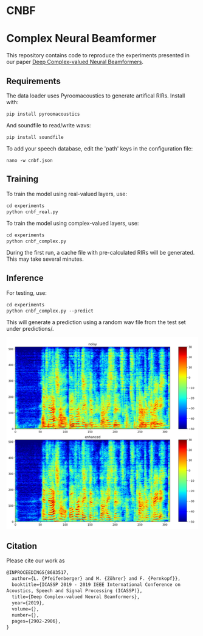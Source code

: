 # CNBF
Complex Neural Beamformer
=========================


This repository contains code to reproduce the experiments presented in our paper
[Deep Complex-valued Neural Beamformers](https://doi.org/10.1109/ICASSP.2019.8683517).



Requirements
------------

The data loader uses Pyroomacoustics to generate artifical RIRs.
Install with:
```
pip install pyroomacoustics
```

And soundfile to read/write wavs:
```
pip install soundfile
```


To add your speech database, edit the 'path' keys in the configuration file:
```
nano -w cnbf.json
```




Training
--------

To train the model using real-valued layers, use:
```
cd experiments
python cnbf_real.py
```

To train the model using complex-valued layers, use:
```
cd experiments
python cnbf_complex.py
```

During the first run, a cache file with pre-calculated RIRs will be generated. This may take several minutes.



Inference
---------

For testing, use:
```
cd experiments
python cnbf_complex.py --predict
```

This will generate a prediction using a random wav file from the test set under predictions/.

![predicitons](predictions/cnbf_complex_prediction.png "Prediction example")



Citation
--------

Please cite our work as 

```
@INPROCEEDINGS{8683517,
  author={L. {Pfeifenberger} and M. {Zöhrer} and F. {Pernkopf}},
  booktitle={ICASSP 2019 - 2019 IEEE International Conference on Acoustics, Speech and Signal Processing (ICASSP)}, 
  title={Deep Complex-valued Neural Beamformers}, 
  year={2019},
  volume={},
  number={},
  pages={2902-2906},
}
```


